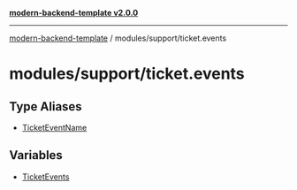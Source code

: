 [**modern-backend-template v2.0.0**](../../../README.md)

***

[modern-backend-template](../../../modules.md) / modules/support/ticket.events

# modules/support/ticket.events

## Type Aliases

- [TicketEventName](type-aliases/TicketEventName.md)

## Variables

- [TicketEvents](variables/TicketEvents.md)
